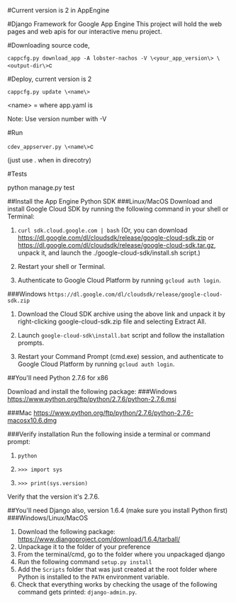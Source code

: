 #Current version is 2 in AppEngine

#Django Framework for Google App Engine
This project will hold the web pages and web apis for our interactive menu project.

#Downloading source code, 

```cappcfg.py download_app -A lobster-nachos -V \<your_app_version\> \<output-dir\>```c

#Deploy, current version is 2

```cappcfg.py update \<name\>```

\<name\> = where app.yaml is 

Note: Use version number with -V

#Run

```cdev_appserver.py \<name\>```c

(just use . when in direcotry)

#Tests

python manage.py test

##Install the App Engine Python SDK
###Linux/MacOS
Download and install Google Cloud SDK by running the following command in your shell or Terminal:

1. ```curl sdk.cloud.google.com | bash```
(Or, you can download https://dl.google.com/dl/cloudsdk/release/google-cloud-sdk.zip or https://dl.google.com/dl/cloudsdk/release/google-cloud-sdk.tar.gz, unpack it, and launch the ./google-cloud-sdk/install.sh script.)

2. Restart your shell or Terminal.

3. Authenticate to Google Cloud Platform by running
`gcloud auth login`.

###Windows
`https://dl.google.com/dl/cloudsdk/release/google-cloud-sdk.zip`

1. Download the Cloud SDK archive using the above link and unpack it by right-clicking google-cloud-sdk.zip file and selecting Extract All.

2. Launch `google-cloud-sdk\install.bat` script and follow the installation prompts.

3. Restart your Command Prompt (cmd.exe) session, and authenticate to Google Cloud Platform by running `gcloud auth login`.

##You'll need Python 2.7.6 for x86

Download and install the following package:
###Windows
https://www.python.org/ftp/python/2.7.6/python-2.7.6.msi

###Mac
https://www.python.org/ftp/python/2.7.6/python-2.7.6-macosx10.6.dmg

###Verify installation
Run the following inside a terminal or command prompt:

1. `python`

2. `>>> import sys`

3. `>>> print(sys.version)`

Verify that the version it's 2.7.6.

##You'll need Django also, version 1.6.4 (make sure you install Python first)
###Windows/Linux/MacOS
1. Download the following package:
https://www.djangoproject.com/download/1.6.4/tarball/
2. Unpackage it to the folder of your preference
3. From the terminal/cmd, go to the folder where you unpackaged django
4. Run the following command `setup.py install`
5. Add the `Scripts` folder that was just created at the root folder where Python is installed to the `PATH` environment variable.
6. Check that everything works by checking the usage of the following command gets printed: `django-admin.py`.
